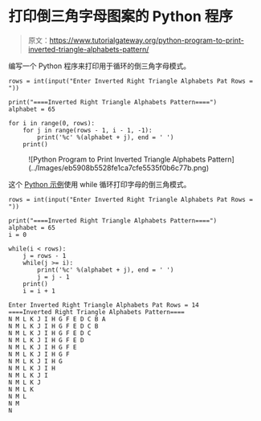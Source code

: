 # 打印倒三角字母图案的 Python 程序

> 原文：<https://www.tutorialgateway.org/python-program-to-print-inverted-triangle-alphabets-pattern/>

编写一个 Python 程序来打印用于循环的倒三角字母模式。

```
rows = int(input("Enter Inverted Right Triangle Alphabets Pat Rows = "))

print("====Inverted Right Triangle Alphabets Pattern====")
alphabet = 65

for i in range(0, rows):
    for j in range(rows - 1, i - 1, -1):
        print('%c' %(alphabet + j), end = ' ')
    print()
```

<figure class="wp-block-image size-large">![Python Program to Print Inverted Triangle Alphabets Pattern](../Images/eb5908b5528fe1ca7cfe5535f0b6c77b.png)</figure>

这个 [Python 示例](https://www.tutorialgateway.org/python-programming-examples/)使用 while 循环打印字母的倒三角模式。

```
rows = int(input("Enter Inverted Right Triangle Alphabets Pat Rows = "))

print("====Inverted Right Triangle Alphabets Pattern====")
alphabet = 65
i = 0

while(i < rows):
    j = rows - 1
    while(j >= i):
        print('%c' %(alphabet + j), end = ' ')
        j = j - 1
    print()
    i = i + 1
```

```
Enter Inverted Right Triangle Alphabets Pat Rows = 14
====Inverted Right Triangle Alphabets Pattern====
N M L K J I H G F E D C B A 
N M L K J I H G F E D C B 
N M L K J I H G F E D C 
N M L K J I H G F E D 
N M L K J I H G F E 
N M L K J I H G F 
N M L K J I H G 
N M L K J I H 
N M L K J I 
N M L K J 
N M L K 
N M L 
N M 
N 
```